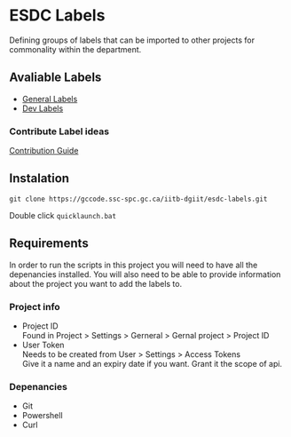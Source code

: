 # ESDC Labels
Defining groups of labels that can be imported to other projects for commonality within the department.

## Avaliable Labels
* [General Labels](general/labels.md)
* [Dev Labels](dev/labels.md)

### Contribute Label ideas
[Contribution Guide](CONTRIBUTING.md)

## Instalation
```
git clone https://gccode.ssc-spc.gc.ca/iitb-dgiit/esdc-labels.git
```

Double click `quicklaunch.bat`

## Requirements
In order to run the scripts in this project you will need to have all the depenancies installed. 
You will also need to be able to provide information about the project you want to add the labels to.

### Project info
*  Project ID  
   Found in Project > Settings > Gerneral > Gernal project > Project ID  
*  User Token  
   Needs to be created from User > Settings > Access Tokens  
   Give it a name and an expiry date if you want. Grant it the scope of api.

### Depenancies
*  Git
*  Powershell
*  Curl